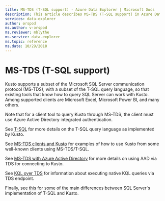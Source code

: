 ```yaml
---
title: MS-TDS (T-SQL support) - Azure Data Explorer | Microsoft Docs
description: This article describes MS-TDS (T-SQL support) in Azure Data Explorer.
services: data-explorer
author: orspod
ms.author: v-orspod
ms.reviewer: mblythe
ms.service: data-explorer
ms.topic: reference
ms.date: 10/29/2018
---
```

# MS-TDS (T-SQL support)

Kusto supports a subset of the Microsoft SQL Server communication protocol (MS-TDS),
with a subset of the T-SQL query language, so that existing tools that know how
to query SQL Server can work with Kusto. Among supported clients are Microsoft Excel,
Microsoft Power BI, and many others.

Note that for a client tool to query Kusto through MS-TDS, the client must use
Azure Active Directory integrated authentication.

See [T-SQL](./t-sql.md) for more details on the T-SQL query language as implemented
by Kusto. 

See [MS-TDS clients and Kusto](./clients.md) for examples of how to
use Kusto from some well-known clients using MS-TDS/T-SQL.

See [MS-TDS with Azure Active Directory](./aad.md) for more details on using AAD via TDS for connecting to Kusto.

See [KQL over TDS](./tdskql.md) for
information about executing native KQL queries via TDS endpoint. 

Finally, see [this](./sqlknownissues.md) for some of the main differences between SQL Server's
implementation of T-SQL and Kusto.